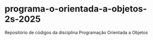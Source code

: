 # programa-o-orientada-a-objetos-2s-2025
Repositório de códigos da disciplina Programação Orientada a Objetos
